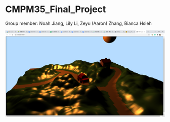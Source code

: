# CMPM35_Final_Project

Group member:
Noah Jiang, Lily Li, Zeyu (Aaron) Zhang, Bianca Hsieh

![](images/screen.png)
